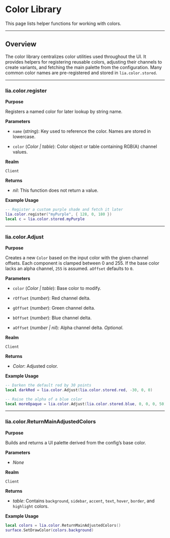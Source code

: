 # Color Library

This page lists helper functions for working with colors.

---

## Overview

The color library centralizes color utilities used throughout the UI. It provides helpers for registering reusable colors, adjusting their channels to create variants, and fetching the main palette from the configuration. Many common color names are pre-registered and stored in `lia.color.stored`.

---

### lia.color.register

**Purpose**

Registers a named color for later lookup by string name.

**Parameters**

* `name` (*string*): Key used to reference the color. Names are stored in lowercase.

* `color` (*Color | table*): Color object or table containing RGB(A) channel values.

**Realm**

`Client`

**Returns**

* *nil*: This function does not return a value.

**Example Usage**

```lua
-- Register a custom purple shade and fetch it later
lia.color.register("myPurple", { 128, 0, 180 })
local c = lia.color.stored.myPurple
```

---

### lia.color.Adjust

**Purpose**

Creates a new `Color` based on the input color with the given channel offsets. Each component is clamped between 0 and 255. If the base color lacks an alpha channel, `255` is assumed. `aOffset` defaults to `0`.

**Parameters**

* `color` (*Color | table*): Base color to modify.

* `rOffset` (*number*): Red channel delta.

* `gOffset` (*number*): Green channel delta.

* `bOffset` (*number*): Blue channel delta.

* `aOffset` (*number | nil*): Alpha channel delta. *Optional*.

**Realm**

`Client`

**Returns**

* *Color*: Adjusted color.

**Example Usage**

```lua
-- Darken the default red by 30 points
local darkRed = lia.color.Adjust(lia.color.stored.red, -30, 0, 0)

-- Raise the alpha of a blue color
local moreOpaque = lia.color.Adjust(lia.color.stored.blue, 0, 0, 0, 50)
```

---

### lia.color.ReturnMainAdjustedColors

**Purpose**

Builds and returns a UI palette derived from the config’s base color.

**Parameters**

* *None*

**Realm**

`Client`

**Returns**

* *table*: Contains `background`, `sidebar`, `accent`, `text`, `hover`, `border`, and `highlight` colors.

**Example Usage**

```lua
local colors = lia.color.ReturnMainAdjustedColors()
surface.SetDrawColor(colors.background)
```

